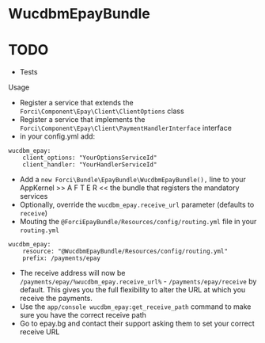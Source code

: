 # WucdbmEpayBundle

# TODO

- Tests

Usage

- Register a service that extends the `Forci\Component\Epay\Client\ClientOptions` class
- Register a service that implements the `Forci\Component\Epay\Client\PaymentHandlerInterface` interface
- in your config.yml add:

```
wucdbm_epay:
    client_options: "YourOptionsServiceId"
    client_handler: "YourHandlerServiceId"
```

- Add a `new Forci\Bundle\EpayBundle\WucdbmEpayBundle(),` line to your AppKernel >> A F T E R << the bundle that registers the mandatory services
- Optionally, override the `wucdbm_epay.receive_url` parameter (defaults to `receive`)
- Mouting the `@ForciEpayBundle/Resources/config/routing.yml` file in your `routing.yml`

```
wucdbm_epay:
    resource: "@WucdbmEpayBundle/Resources/config/routing.yml"
    prefix: /payments/epay
```

- The receive address will now be `/payments/epay/%wucdbm_epay.receive_url%` - `/payments/epay/receive` by default. This gives you the full flexibility to alter the URL at which you receive the payments.
- Use the `app/console wucdbm_epay:get_receive_path` command to make sure you have the correct receive path
- Go to epay.bg and contact their support asking them to set your correct receive URL
